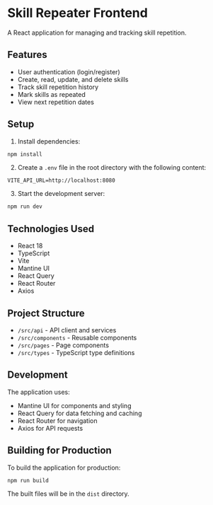 # Skill Repeater Frontend

A React application for managing and tracking skill repetition.

## Features

- User authentication (login/register)
- Create, read, update, and delete skills
- Track skill repetition history
- Mark skills as repeated
- View next repetition dates

## Setup

1. Install dependencies:
```bash
npm install
```

2. Create a `.env` file in the root directory with the following content:
```
VITE_API_URL=http://localhost:8080
```

3. Start the development server:
```bash
npm run dev
```

## Technologies Used

- React 18
- TypeScript
- Vite
- Mantine UI
- React Query
- React Router
- Axios

## Project Structure

- `/src/api` - API client and services
- `/src/components` - Reusable components
- `/src/pages` - Page components
- `/src/types` - TypeScript type definitions

## Development

The application uses:
- Mantine UI for components and styling
- React Query for data fetching and caching
- React Router for navigation
- Axios for API requests

## Building for Production

To build the application for production:

```bash
npm run build
```

The built files will be in the `dist` directory.
